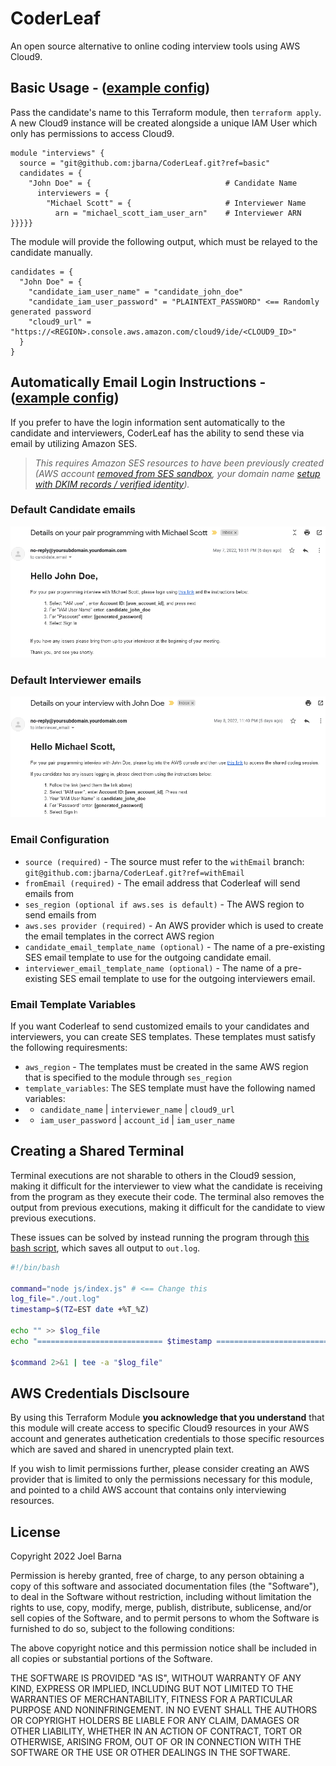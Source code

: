 # CoderLeaf
An open source alternative to online coding interview tools using AWS Cloud9.

## Basic Usage - ([example config](examples/basicUsage.tf))
Pass the candidate's name to this Terraform module, then `terraform apply`. A new Cloud9 instance will be created alongside a unique IAM User which only has permissions to access Cloud9.

```
module "interviews" {
  source = "git@github.com:jbarna/CoderLeaf.git?ref=basic"
  candidates = {
    "John Doe" = {                              # Candidate Name
      interviewers = {
        "Michael Scott" = {                     # Interviewer Name
          arn = "michael_scott_iam_user_arn"    # Interviewer ARN
}}}}}
```

The module will provide the following output, which must be relayed to the candidate manually.
```
candidates = {
  "John Doe" = {
    "candidate_iam_user_name" = "candidate_john_doe"
    "candidate_iam_user_password" = "PLAINTEXT_PASSWORD" <== Randomly generated password
    "cloud9_url" = "https://<REGION>.console.aws.amazon.com/cloud9/ide/<CLOUD9_ID>"
  }
}
```

## Automatically Email Login Instructions - ([example config](examples/withEmail.tf))
If you prefer to have the login information sent automatically to the candidate and interviewers, CoderLeaf has the ability to send these via email by utilizing Amazon SES. 

> *This requires Amazon SES resources to have been previously created (AWS account [removed from SES sandbox](https://docs.aws.amazon.com/ses/latest/dg/request-production-access.html), your domain name [setup with DKIM records / verified identity](https://www.mailslurp.com/blog/transactional-emails-with-aws-terraform-lambda/)).*

### Default Candidate emails
![Candidate Email](imgs/candidate_email.png)

### Default Interviewer emails
![Interviewer Email](imgs/interviewer_email.png)
### Email Configuration
- `source (required)` - The source must refer to the `withEmail` branch: `git@github.com:jbarna/CoderLeaf.git?ref=withEmail`
- `fromEmail (required)` - The email address that Coderleaf will send emails from
- `ses_region (optional if aws.ses is default)` - The AWS region to send emails from
- `aws.ses provider (required)` - An AWS provider which is used to create the email templates in the correct AWS region
- `candidate_email_template_name (optional)` - The name of a pre-existing SES email template to use for the outgoing candidate email.
- `interviewer_email_template_name (optional)` - The name of a pre-existing SES email template to use for the outgoing interviewers email.

### Email Template Variables
If you want Coderleaf to send customized emails to your candidates and interviewers, you can create SES templates. These templates must satisfy the following requiresments:
- `aws_region` - The templates must be created in the same AWS region that is specified to the module through `ses_region`
- `template_variables`: The SES template must have the following named variables:
- - `candidate_name` | `interviewer_name` | `cloud9_url`
- - `iam_user_password` | `account_id` | `iam_user_name`


## Creating a Shared Terminal
Terminal executions are not sharable to others in the Cloud9 session, making it difficult for the interviewer to view what the candidate is receiving from the program as they execute their code. The terminal also removes the output from previous executions, making it difficult for the candidate to view previous executions.

These issues can be solved by instead running the program through [this bash script](utilities/run.sh), which saves all output to `out.log`.

```bash
#!/bin/bash

command="node js/index.js" # <== Change this
log_file="./out.log"
timestamp=$(TZ=EST date +%T_%Z)

echo "" >> $log_file
echo "============================ $timestamp ============================" >> $log_file

$command 2>&1 | tee -a "$log_file"

```
## AWS Credentials Disclsoure
By using this Terraform Module **you acknowledge that you understand** that this module will create access to specific Cloud9 resources in your AWS account and generates authetication credentials to those specific resources which are saved and shared in unencrypted plain text. 

If you wish to limit permissions further, please consider creating an AWS provider that is limited to only the permissions necessary for this module, and pointed to a child AWS account that contains only interviewing resources.

## License
Copyright 2022 Joel Barna

Permission is hereby granted, free of charge, to any person obtaining a copy of this software and associated documentation files (the "Software"), to deal in the Software without restriction, including without limitation the rights to use, copy, modify, merge, publish, distribute, sublicense, and/or sell copies of the Software, and to permit persons to whom the Software is furnished to do so, subject to the following conditions:

The above copyright notice and this permission notice shall be included in all copies or substantial portions of the Software.

THE SOFTWARE IS PROVIDED "AS IS", WITHOUT WARRANTY OF ANY KIND, EXPRESS OR IMPLIED, INCLUDING BUT NOT LIMITED TO THE WARRANTIES OF MERCHANTABILITY, FITNESS FOR A PARTICULAR PURPOSE AND NONINFRINGEMENT. IN NO EVENT SHALL THE AUTHORS OR COPYRIGHT HOLDERS BE LIABLE FOR ANY CLAIM, DAMAGES OR OTHER LIABILITY, WHETHER IN AN ACTION OF CONTRACT, TORT OR OTHERWISE, ARISING FROM, OUT OF OR IN CONNECTION WITH THE SOFTWARE OR THE USE OR OTHER DEALINGS IN THE SOFTWARE.